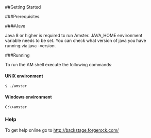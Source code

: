 <!--
  Copyright 2016-2017 ForgeRock AS. All Rights Reserved
 
  Use of this code requires a commercial software license with ForgeRock AS.
  or with one of its affiliates. All use shall be exclusively subject
  to such license between the licensee and ForgeRock AS.
-->
##Getting Started

###Prerequisites

####Java

Java 8 or higher is required to run Amster. 
JAVA_HOME environment variable needs to be set.
You can check what version of java you have running via java -version.

###Running

To run the AM shell execute the following commands:

#### UNIX environment

```
$ ./amster
```

#### Windows environment

```
C:\>amster
```

### Help

To get help online go to http://backstage.forgerock.com/
